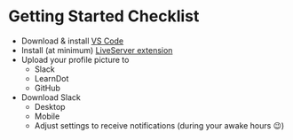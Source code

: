
# Getting Started Checklist
- Download & install [VS Code](https://code.visualstudio.com/download)
- Install (at minimum) [LiveServer extension](https://marketplace.visualstudio.com/items?itemName=ritwickdey.LiveServer)
- Upload your profile picture to 
  - Slack
  - LearnDot
  - GitHub
- Download Slack
  - Desktop
  - Mobile
  - Adjust settings to receive notifications (during your awake hours 😉)